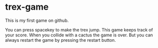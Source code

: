 # trex-game
This is my first game on github.

You can press spacekey to make the trex jump. This game keeps track of your score. When you collide with a cactus the game is over. But you can always restart the game by pressing the restart button.

